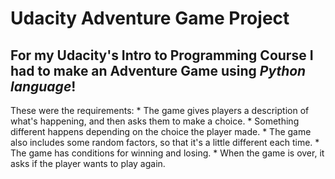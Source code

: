 # Udacity Adventure Game Project

## For my Udacity's Intro to Programming Course I had to make an Adventure Game using _Python language_! 

These were the requirements:
	* The game gives players a description of what's happening, and then asks them to make a choice.
	* Something different happens depending on the choice the player made.
	* The game also includes some random factors, so that it's a little different each time.
	* The game has conditions for winning and losing.
	* When the game is over, it asks if the player wants to play again.

